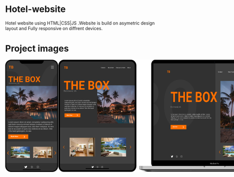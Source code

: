 # Hotel-website
Hotel website using HTML|CSS|JS .Website is build on asymetric design layout and Fully responsive on diffrent devices.

# Project images
<p style="display:flex">
<img src="https://github.com/Sagarnaikg/Hotel-website/blob/master/phone.png" width=170x />
<img src="https://github.com/Sagarnaikg/Hotel-website/blob/master/tablet.png" width=250px />
<img src="https://github.com/Sagarnaikg/Hotel-website/blob/master/pc.png" width=500px />
 </p>
